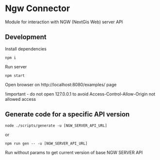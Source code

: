 # Ngw Connector

Module for interaction with NGW (NextGis Web) server API

## Development

Install dependencies

    npm i

Run server

    npm start

Open browser on http://localhost:8080/examples/ page

!important -  do not open 127.0.0.1 to avoid Access-Control-Allow-Origin not allowed access

## Generate code for a specific API version

    node ./scripts/generate -u [NGW_SERVER_API_URL]

  or

    npm run gen -- -u [NGW_SERVER_API_URL]

Run without params to get current version of base NGW SERVER API
